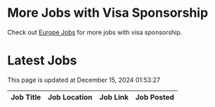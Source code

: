 # More Jobs with Visa Sponsorship

Check out [Europe Jobs](https://github.com/sureshparimi/europejobs#latest-jobs) for more jobs with visa sponsorship.

# Latest Jobs

This page is updated at December 15, 2024 01:53:27

| Job Title | Job Location | Job Link | Job Posted |
| --- | --- | --- | --- |
